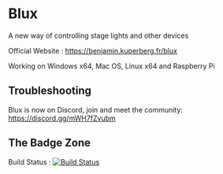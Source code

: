 # Blux
A new way of controlling stage lights and other devices

Official Website : https://benjamin.kuperberg.fr/blux

Working on Windows x64, Mac OS, Linux x64 and Raspberry Pi

## Troubleshooting
Blux is now on Discord, join and meet the community:
https://discord.gg/mWH7fZvubm

## The Badge Zone
Build Status :  [![Build Status](https://github.com/benkuper/Blux/actions/workflows/build.yml/badge.svg)](https://github.com/benkuper/Blux/actions/workflows/build.yml)
